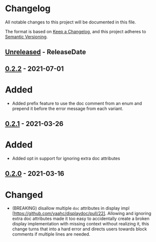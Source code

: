 # Changelog
All notable changes to this project will be documented in this file.

The format is based on [Keep a Changelog](https://keepachangelog.com/en/1.0.0/),
and this project adheres to [Semantic Versioning](https://semver.org/spec/v2.0.0.html).

<!-- next-header -->

## [Unreleased] - ReleaseDate

## [0.2.2] - 2021-07-01
# Added
- Added prefix feature to use the doc comment from an enum and prepend it
  before the error message from each variant.

## [0.2.1] - 2021-03-26
# Added
- Added opt in support for ignoring extra doc attributes

## [0.2.0] - 2021-03-16
# Changed

- (BREAKING) disallow multiple `doc` attributes in display impl
  [https://github.com/yaahc/displaydoc/pull/22]. Allowing and ignoring extra
  doc attributes made it too easy to accidentally create a broken display
  implementation with missing context without realizing it, this change turns
  that into a hard error and directs users towards block comments if multiple
  lines are needed.

<!-- next-url -->
[Unreleased]: https://github.com/yaahc/displaydoc/compare/v0.2.2...HEAD
[0.2.2]: https://github.com/yaahc/displaydoc/compare/v0.2.1...v0.2.2
[0.2.1]: https://github.com/yaahc/displaydoc/compare/v0.2.0...v0.2.1
[0.2.0]: https://github.com/yaahc/displaydoc/releases/tag/v0.2.0

